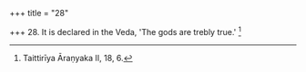 +++
title = "28"

+++
28. It is declared in the Veda, 'The gods are trebly true.' [^12] 


[^12]:  Taittirīya Āraṇyaka II, 18, 6.
